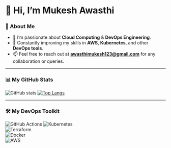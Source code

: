 # 👋 Hi, I’m Mukesh Awasthi  

### 🌟 About Me  
- 👀 I’m passionate about **Cloud Computing** & **DevOps Engineering**.  
- 🌱 Constantly improving my skills in **AWS**, **Kubernetes**, and other **DevOps tools**.  
- 📫 Feel free to reach out at **awasthimukesh123@gmail.com** for any collaboration or queries.  

---

### 📊 My GitHub Stats  

![GitHub stats](https://github-readme-stats.vercel.app/api?username=mukes137&show_icons=true&hide_rank=true&theme=radical)
[![Top Langs](https://github-readme-stats.vercel.app/api/top-langs/?username=mukes137&count_private=true&layout=compact&theme=radical)](https://github.com/anuraghazra/github-readme-stats)

---

### 🛠️ My DevOps Toolkit  

![GitHub Actions](https://img.shields.io/badge/-GitHub%20Actions-darkblue?style=for-the-badge&logo=githubactions&logoColor=white)
![Kubernetes](https://img.shields.io/badge/-Kubernetes-blue?style=for-the-badge&logo=kubernetes&logoColor=white)  
![Terraform](https://img.shields.io/badge/-Terraform-blueviolet?style=for-the-badge&logo=terraform&logoColor=white)  
![Docker](https://img.shields.io/badge/-Docker-skyblue?style=for-the-badge&logo=docker&logoColor=white)    
![AWS](https://img.shields.io/badge/-AWS-orange?style=for-the-badge&logo=amazon-aws&logoColor=white)  
